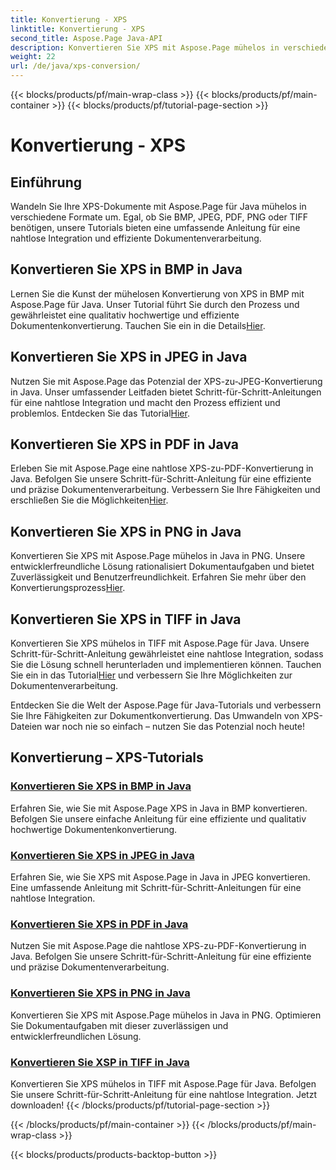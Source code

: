 ```yaml
---
title: Konvertierung - XPS
linktitle: Konvertierung - XPS
second_title: Aspose.Page Java-API
description: Konvertieren Sie XPS mit Aspose.Page mühelos in verschiedene Formate in Java. Verbessern Sie die Dokumentenverarbeitung mit unseren Schritt-für-Schritt-Anleitungen für eine präzise und effiziente Konvertierung.
weight: 22
url: /de/java/xps-conversion/
---
```


{{< blocks/products/pf/main-wrap-class >}}
{{< blocks/products/pf/main-container >}}
{{< blocks/products/pf/tutorial-page-section >}}

# Konvertierung - XPS


## Einführung

Wandeln Sie Ihre XPS-Dokumente mit Aspose.Page für Java mühelos in verschiedene Formate um. Egal, ob Sie BMP, JPEG, PDF, PNG oder TIFF benötigen, unsere Tutorials bieten eine umfassende Anleitung für eine nahtlose Integration und effiziente Dokumentenverarbeitung.

## Konvertieren Sie XPS in BMP in Java

 Lernen Sie die Kunst der mühelosen Konvertierung von XPS in BMP mit Aspose.Page für Java. Unser Tutorial führt Sie durch den Prozess und gewährleistet eine qualitativ hochwertige und effiziente Dokumentenkonvertierung. Tauchen Sie ein in die Details[Hier](./to-bmp/).

## Konvertieren Sie XPS in JPEG in Java

Nutzen Sie mit Aspose.Page das Potenzial der XPS-zu-JPEG-Konvertierung in Java. Unser umfassender Leitfaden bietet Schritt-für-Schritt-Anleitungen für eine nahtlose Integration und macht den Prozess effizient und problemlos. Entdecken Sie das Tutorial[Hier](./to-jpeg/).

## Konvertieren Sie XPS in PDF in Java

 Erleben Sie mit Aspose.Page eine nahtlose XPS-zu-PDF-Konvertierung in Java. Befolgen Sie unsere Schritt-für-Schritt-Anleitung für eine effiziente und präzise Dokumentenverarbeitung. Verbessern Sie Ihre Fähigkeiten und erschließen Sie die Möglichkeiten[Hier](./to-pdf/).

## Konvertieren Sie XPS in PNG in Java

 Konvertieren Sie XPS mit Aspose.Page mühelos in Java in PNG. Unsere entwicklerfreundliche Lösung rationalisiert Dokumentaufgaben und bietet Zuverlässigkeit und Benutzerfreundlichkeit. Erfahren Sie mehr über den Konvertierungsprozess[Hier](./to-png/).

## Konvertieren Sie XPS in TIFF in Java

 Konvertieren Sie XPS mühelos in TIFF mit Aspose.Page für Java. Unsere Schritt-für-Schritt-Anleitung gewährleistet eine nahtlose Integration, sodass Sie die Lösung schnell herunterladen und implementieren können. Tauchen Sie ein in das Tutorial[Hier](./to-tiff/) und verbessern Sie Ihre Möglichkeiten zur Dokumentenverarbeitung.

Entdecken Sie die Welt der Aspose.Page für Java-Tutorials und verbessern Sie Ihre Fähigkeiten zur Dokumentkonvertierung. Das Umwandeln von XPS-Dateien war noch nie so einfach – nutzen Sie das Potenzial noch heute!
## Konvertierung – XPS-Tutorials
### [Konvertieren Sie XPS in BMP in Java](./to-bmp/)
Erfahren Sie, wie Sie mit Aspose.Page XPS in Java in BMP konvertieren. Befolgen Sie unsere einfache Anleitung für eine effiziente und qualitativ hochwertige Dokumentenkonvertierung.
### [Konvertieren Sie XPS in JPEG in Java](./to-jpeg/)
Erfahren Sie, wie Sie XPS mit Aspose.Page in Java in JPEG konvertieren. Eine umfassende Anleitung mit Schritt-für-Schritt-Anleitungen für eine nahtlose Integration.
### [Konvertieren Sie XPS in PDF in Java](./to-pdf/)
Nutzen Sie mit Aspose.Page die nahtlose XPS-zu-PDF-Konvertierung in Java. Befolgen Sie unsere Schritt-für-Schritt-Anleitung für eine effiziente und präzise Dokumentenverarbeitung.
### [Konvertieren Sie XPS in PNG in Java](./to-png/)
Konvertieren Sie XPS mit Aspose.Page mühelos in Java in PNG. Optimieren Sie Dokumentaufgaben mit dieser zuverlässigen und entwicklerfreundlichen Lösung.
### [Konvertieren Sie XSP in TIFF in Java](./to-tiff/)
Konvertieren Sie XPS mühelos in TIFF mit Aspose.Page für Java. Befolgen Sie unsere Schritt-für-Schritt-Anleitung für eine nahtlose Integration. Jetzt downloaden!
{{< /blocks/products/pf/tutorial-page-section >}}

{{< /blocks/products/pf/main-container >}}
{{< /blocks/products/pf/main-wrap-class >}}

{{< blocks/products/products-backtop-button >}}
